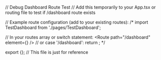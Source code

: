 // Debug Dashboard Route Test
// Add this temporarily to your App.tsx or routing file to test if /dashboard route exists

// Example route configuration (add to your existing routes):
/*
import TestDashboard from './pages/TestDashboard';

// In your routes array or switch statement:
<Route path="/dashboard" element={<TestDashboard />} />
// or
case '/dashboard': return <TestDashboard />;
*/

export {}; // This file is just for reference